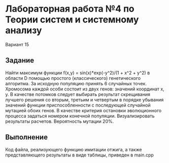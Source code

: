 # Лабораторная работа №4 по Теории систем и системному анализу
Вариант 15
## Задание
Найти максимум функции f(x,y) = sin(x)*exp(-y^2)/(1 + x^2 + y^2) в области D помощью простого (классического) генетического алгоритма. 
За исходную популяцию принять 6 случайных  точек. Хромосома каждой особи состоит из двух генов: 
значений координат x, y. В качестве потомков следует выбирать результат скрещивания лучшего решения 
со вторым, третьим и четвертым в порядке убывания значений функции приспособленности с последующей случайной 
мутацией обоих генов. В качестве критерия остановки эволюционного процесса задаться номером конечной популяции. Визуализировать результаты расчетов.
Вероятность мутации 20%.
 
## Выполнение
Код файла, реализующего функцию имитации отжига, а также представляющего результаты в виде таблицы, приведен в main.cpp
